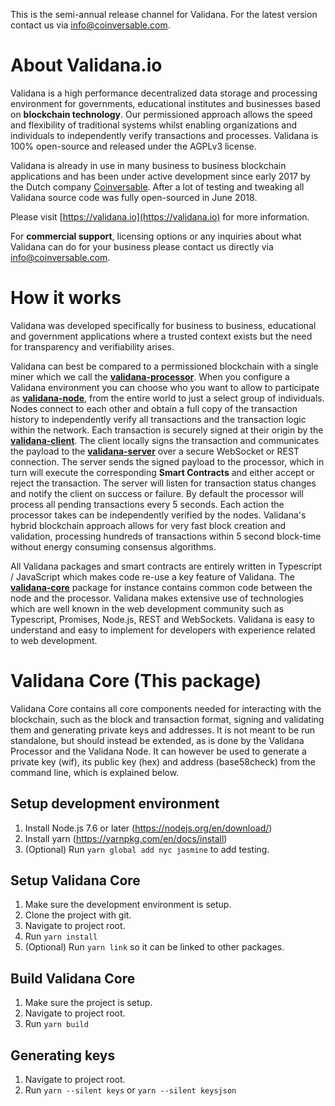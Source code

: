 This is the semi-annual release channel for Validana. For the latest version contact us via info@coinversable.com.

About Validana.io
=================

Validana is a high performance decentralized data storage and processing environment for governments, educational institutes and businesses based on **blockchain technology**. Our permissioned approach allows the speed and flexibility of traditional systems whilst enabling organizations and individuals to independently verify transactions and processes. Validana is 100% open-source and released under the AGPLv3 license.

Validana is already in use in many business to business blockchain applications and has been under active development since early 2017 by the Dutch company [Coinversable](https://coinversable.com). After a lot of testing and tweaking all Validana source code was fully open-sourced in June 2018.


Please visit [https://validana.io](https://validana.io) for more information.

For **commercial support**, licensing options or any inquiries about what Validana can do for your business please contact us directly via info@coinversable.com.

How it works
============
Validana was developed specifically for business to business, educational and government applications where a trusted context exists but the need for transparency and verifiability arises. 

Validana can best be compared to a permissioned blockchain with a single miner which we call the [**validana-processor**](https://github.com/coinversable/validana-processor). When you configure a Validana environment you can choose who you want to allow to participate as [**validana-node**](https://github.com/coinversable/validana-node), from the entire world to just a select group of individuals. Nodes connect to each other and obtain a full copy of the transaction history to independently verify all transactions and the transaction logic within the network. Each transaction is securely signed at their origin by the [**validana-client**](https://github.com/coinversable/validana-client). The client locally signs the transaction and communicates the payload to the [**validana-server**](https://github.com/coinversable/validana-server) over a secure WebSocket or REST connection. The server sends the signed payload to the processor, which in turn will execute the corresponding **Smart Contracts** and either accept or reject the transaction. The server will listen for transaction status changes and notify the client on success or failure. By default the processor will process all pending transactions every 5 seconds. Each action the processor takes can be independently verified by the nodes. Validana's hybrid blockchain approach allows for very fast block creation and validation, processing hundreds of transactions within 5 second block-time without energy consuming consensus algorithms.

All Validana packages and smart contracts are entirely written in Typescript / JavaScript which makes code re-use a key feature of Validana. The [**validana-core**](https://github.com/coinversable/validana-core) package for instance contains common code between the node and the processor. Validana makes extensive use of technologies which are well known in the web development community such as Typescript, Promises, Node.js, REST and WebSockets. Validana is easy to understand and easy to implement for developers with experience related to web development.


Validana Core (This package)
============================
Validana Core contains all core components needed for interacting with the blockchain, such as the block and transaction format, signing and validating them and generating private keys and addresses. It is not meant to be run standalone, but should instead be extended, as is done by the Validana Processor and the Validana Node.
It can however be used to generate a private key (wif), its public key (hex) and address (base58check) from the command line, which is explained below.

Setup development environment
-----------------------------
1. Install Node.js 7.6 or later (https://nodejs.org/en/download/)
2. Install yarn (https://yarnpkg.com/en/docs/install)
3. (Optional) Run `yarn global add nyc jasmine` to add testing.

Setup Validana Core
-------------------
1. Make sure the development environment is setup.
2. Clone the project with git.
3. Navigate to project root.
4. Run `yarn install`
5. (Optional) Run `yarn link` so it can be linked to other packages.

Build Validana Core
--------------------
1. Make sure the project is setup.
2. Navigate to project root.
3. Run `yarn build`

Generating keys
---------------
1. Navigate to project root.
2. Run `yarn --silent keys` or `yarn --silent keysjson`